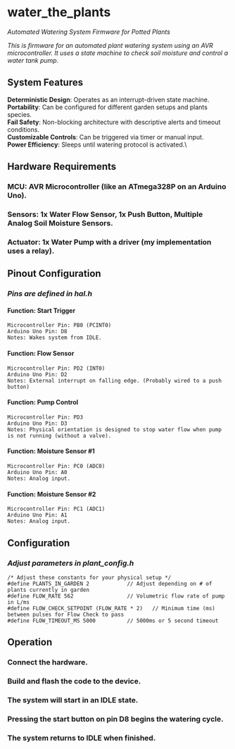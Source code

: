 # **water_the_plants**
*Automated Watering System Firmware for Potted Plants*

*This is firmware for an automated plant watering system using an AVR microcontroller. It uses a state machine to check soil moisture and control a water tank pump.*

## **System Features**

**Deterministic Design**: Operates as an interrupt-driven state machine.\
**Portability**: Can be configured for different garden setups and plants species.\
**Fail Safety**: Non-blocking architecture with descriptive alerts and timeout conditions.\
**Customizable Controls**: Can be triggered via timer or manual input.\
**Power Efficiency**: Sleeps until watering protocol is activated.\

## **Hardware Requirements**

  ### MCU: AVR Microcontroller (like an ATmega328P on an Arduino Uno).
  ### Sensors: 1x Water Flow Sensor, 1x Push Button, Multiple Analog Soil Moisture Sensors.
  ### Actuator: 1x Water Pump with a driver (my implementation uses a relay).

## **Pinout Configuration**

  ### *Pins are defined in hal.h*

  #### Function: Start Trigger
    Microcontroller Pin: PB0 (PCINT0)
    Arduino Uno Pin: D8
    Notes: Wakes system from IDLE.

  #### Function: Flow Sensor
    Microcontroller Pin: PD2 (INT0)
    Arduino Uno Pin: D2
    Notes: External interrupt on falling edge. (Probably wired to a push button)

  #### Function: Pump Control
    Microcontroller Pin: PD3
    Arduino Uno Pin: D3
    Notes: Physical orientation is designed to stop water flow when pump is not running (without a valve).

  #### Function: Moisture Sensor #1
    Microcontroller Pin: PC0 (ADC0)
    Arduino Uno Pin: A0
    Notes: Analog input.

  #### Function: Moisture Sensor #2
    Microcontroller Pin: PC1 (ADC1)
    Arduino Uno Pin: A1
    Notes: Analog input.

## **Configuration**

  ### *Adjust parameters in plant_config.h*

    /* Adjust these constants for your physical setup */
    #define PLANTS_IN_GARDEN 2            // Adjust depending on # of plants currently in garden
    #define FLOW_RATE 562                 // Volumetric flow rate of pump in L/ms
    #define FLOW_CHECK_SETPOINT (FLOW_RATE * 2)   // Minimum time (ms) between pulses for Flow Check to pass
    #define FLOW_TIMEOUT_MS 5000          // 5000ms or 5 second timeout

## **Operation**

  ### Connect the hardware.
  ### Build and flash the code to the device.
  ### The system will start in an IDLE state.
  ### Pressing the start button on pin D8 begins the watering cycle.
  ### The system returns to IDLE when finished.
